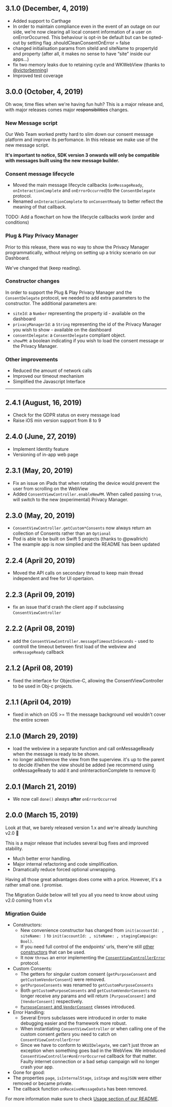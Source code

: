## 3.1.0 (December, 4, 2019)
* Added support to Carthage
* In order to maintain compliance even in the event of an outage on our side, we’re now clearing all local consent information of a user on onErrorOccurred. This behaviour is opt-in be default but can be opted-out by setting flag .shouldCleanConsentOnError = false
* changed initialisation params from siteId and siteName to propertyId and property (after all, it makes no sense to have “site” inside our apps…)
* fix two memory leaks due to retaining cycle and WKWebView (thanks to [@victorbenning](https://github.com/victorbenning))
* Improved test coverage

## 3.0.0 (October, 4, 2019)
Oh wow, time flies when we're having fun huh? This is a major release and, with major releases comes major ~~responsibilities~~ changes.

### New Message script
Our Web Team worked pretty hard to slim down our consent message platform and improve its perfomance. In this release we make use of the new message script.

**It's important to notice, SDK version 3 onwards will only be compatible with messages built using the new message builder.**

### Consent message lifecycle
* Moved the main message lifecycle callbacks (`onMessageReady`, `onInteractionComplete` and `onErrorOccurred`)to the `ConsentDelegate` protocol.
* Renamed `onInteractionComplete` to `onConsentReady` to better reflect the meaning of that callback.

TODO: Add a flowchart on how the lifecycle callbacks work (order and conditions)

### Plug & Play Privacy Manager
Prior to this release, there was no way to show the Privacy Manager programmatically, without relying on setting up a tricky scenario on our Dashboard.

We've changed that (keep reading).

### Constructor changes
In order to support the Plug & Play Privacy Manager and the `ConsentDelegate` protocol, we needed to add extra parameters to the constructor. The additional parameters are:
* `siteId`: a `Number` representing the property id - available on the dashboard
* `privacyManagerId`: a `String` representing the id of the Privacy Manager you wish to show - available on the dashboard
* `consentDelegate`: a `ConsentDelegate` compliant object.
* `showPM`: a boolean indicating if you wish to load the consent message or the Privacy Manager.

### Other improvements
* Reduced the amount of network calls
* Improved our timeout mechanism
* Simplified the Javascript Interface

---

## 2.4.1 (August, 16, 2019)
* Check for the GDPR status on every message load
* Raise iOS min version support from 8 to 9

## 2.4.0 (June, 27, 2019)
* Implement Identity feature
* Versioning of in-app web page

## 2.3.1 (May, 20, 2019)
* Fix an issue on iPads that when rotating the device would prevent the user from scrolling on the WebView
* Added `ConsentViewController.enableNewPM`. When called passing `true`, will switch to the new (experimental) Privacy Manager.

## 2.3.0 (May, 20, 2019)
* `ConsentViewController.getCustom*Consents` now always return an collection of Consents rather than an `Optional`
* Pod is able to be built on Swift 5 projects (thanks to @pwallrich)
* The example app is now simplied and the README has been updated

## 2.2.4 (April 20, 2019)
* Moved  the API calls on secondary thread to keep main thread independent and free for UI opertaion.

## 2.2.3 (April 09, 2019)
* fix an issue that'd crash the client app if subclassing `ConsentViewController`

## 2.2.2 (April 08, 2019)
* add the `ConsentViewController.messageTimeoutInSeconds` - used to controll the timeout between first load of the webview and `onMessageReady` callback

## 2.1.2 (April 08, 2019)
* fixed the interface for Objective-C, allowing the ConsentViewController to be used in Obj-c projects.

## 2.1.1 (April 04, 2019)
* fixed in which on iOS >= 11 the message background veil wouldn't cover the entire screen

## 2.1.0 (March 29, 2019)
* load the webview in a separate function and call onMessageReady when the message is ready to be shown.
* no longer add/remove the view from the superview. it's up to the parent to decide if/when the view should be added (we recommend using onMessageReady to add it and onInteractionComplete to remove it)

## 2.0.1 (March 21, 2019)
* We now call `done()` always **after** `onErrorOccurred`

## 2.0.0 (March 15, 2019)
Look at that, we barely released version 1.x and we're already launching v2.0 🎉

This is a major release that includes several bug fixes and improved stability.
* Much better error handling.
* Major internal refactoring and code simplification.
* Dramatically reduce forced optional unwrapping.

Having all those great advantages does come with a price. However, it's a rather small one. I promise.

The Migration Guide below will tell you all you need to know about using v2.0 coming from
v1.x

### Migration Guide

* Constructors:
  * New convenience constructor has changed from `init(accountId: , siteName: )` to `init(accountId: , siteName: , stagingCampaign: Bool)`.
  * If you need full control of the endpoints' urls, there're still [other constructors](https://github.com/SourcePointUSA/ios-cmp-app/blob/master/ConsentViewController/Classes/ConsentViewController.swift#L147) that can be used.
  * It now `throws` an error implementing the [`ConsentViewControllerError`](https://github.com/SourcePointUSA/ios-cmp-app/blob/master/ConsentViewController/Classes/ConsentViewControllerError.swift#L10) protocol.
* Custom Consents:
  * The getters for singular custom consent (`getPurposeConsent` and `getCustomVendorConsent`) were removed.
  * `getPurposeConsents` was renamed to `getCustomPurposeConsents`
  * Both `getCustomPurposeConsents` and `getCustomVendorConsents` no longer receive any params and will return `[PurposeConsent]` and `[VendorConsent]` respectively.
  * [`PurposeConsent` and `VendorConsent`](https://github.com/SourcePointUSA/ios-cmp-app/blob/master/ConsentViewController/Classes/Consent.swift) classes introduced.
* Error Handling:
  * Several Errors subclasses were introduced in order to make debugging easier and the framework more robust.
  * When instantiating `ConsentViewController` or when calling one of the custom consent _getters_ you need to catch on `ConsentViewControllerError`
  * Since we have to conform to `WKUIDelegate`, we can't just throw an exception when something goes bad in the WebView. We introduced  `ConsentViewController#onErrorOccurred` callback for that matter. Faulty internet connection or a bad setup campaign will no longer crash your app.
* Gone for good:
* The properties `page`, `isInternalStage`, `isStage` and `msgJSON` were either removed or became private.
* The callback function `onReceiveMessageData` has been removed.

For more information make sure to check [Usage section of our README](https://github.com/SourcePointUSA/ios-cmp-app/#usage).
